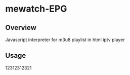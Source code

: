 # mewatch-EPG

## Overview

Javascript interpreter for m3u8 playlist in html iptv player

## Usage

12312312321
